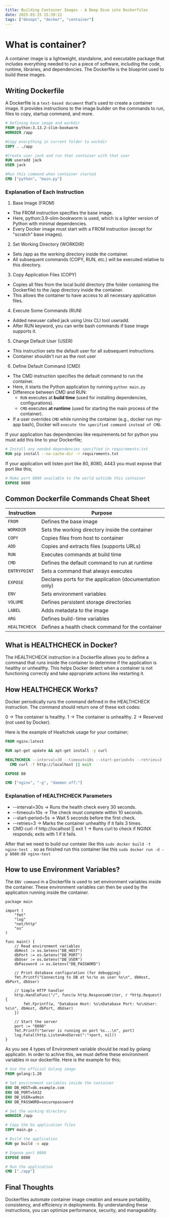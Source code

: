 ```yaml
---
title: Building Container Images - A Deep Dive into Dockerfiles
date: 2025-03-15 15:39:12
tags: ["devops", "docker", "container"]
---
```


# What is container?

A container image is a lightweight, standalone, and executable package that includes everything needed to run a piece of software, including the code, runtime, libraries, and dependencies. The Dockerfile is the blueprint used to build these images.


## Writing Dockerfile

A Dockerfile is a `text-based document` that's used to create a container image. It provides instructions to the image builder on the commands to run, files to copy, startup command, and more.

```Dockerfile
# Defining base image and workdir
FROM python:3.13.2-slim-bookworm
WORKDIR /app

#Copy everything in current folder to workdir
COPY . ./app

#Create user jack and run that container with that user
RUN useradd jack
USER jack

#Run this command when container started
CMD ["python", "main.py"]
```

### Explanation of Each Instruction

1. Base Image (FROM)
  - The FROM instruction specifies the base image.
  - Here, python:3.9-slim-bookworm is used, which is a lighter version of Python with minimal dependencies.
  - Every Docker image must start with a FROM instruction (except for "scratch" base images).

2. Set Working Directory (WORKDIR)
  - Sets /app as the working directory inside the container.
  - All subsequent commands (COPY, RUN, etc.) will be executed relative to this directory.

3. Copy Application Files (COPY)
  - Copies all files from the local build directory (the folder containing the Dockerfile) to the /app directory inside the container.
  - This allows the container to have access to all necessary application files.

4. Execute Some Commands (RUN)
  - Added newuser called jack using Unix CLI tool useradd.
  - After RUN keyword, you can write bash commands if base image supports it. 

5. Change Default User (USER)
  - This instruction sets the default user for all subsequent instructions.
  - Container shouldn't run as the root user

6. Define Default Command (CMD)
  - The CMD instruction specifies the default command to run the container.
  - Here, it starts the Python application by running `python main.py`
  - Difference between CMD and RUN:
    - `RUN` executes at **build time** (used for installing    dependencies, configurations).
    - `CMD` executes **at runtime** (used for starting the main process of the container).
  - If a user overrides `CMD` while running the container (e.g., docker run my-app bash), Docker will `execute the specified command instead of CMD`.

If your application has dependencies like requirements.txt for python you must add this line to your Dockerfile;

```Dockerfile
# Install any needed dependencies specified in requirements.txt
RUN pip install --no-cache-dir -r requirements.txt
```

If your application will listen port like 80, 8080, 4443 you must expose that port like this;

```Dockerfile
# Make port 8080 available to the world outside this container
EXPOSE 8080
```

## Common Dockerfile Commands Cheat Sheet

| Instruction  | Purpose |
|-------------|---------|
| `FROM`      | Defines the base image |
| `WORKDIR`   | Sets the working directory inside the container |
| `COPY`      | Copies files from host to container |
| `ADD`       | Copies and extracts files (supports URLs) |
| `RUN`       | Executes commands at build time |
| `CMD`       | Defines the default command to run at runtime |
| `ENTRYPOINT`| Sets a command that always executes |
| `EXPOSE`    | Declares ports for the application (documentation only) |
| `ENV`       | Sets environment variables |
| `VOLUME`    | Defines persistent storage directories |
| `LABEL`     | Adds metadata to the image |
| `ARG`       | Defines build-time variables |
| `HEALTHCHECK` | Defines a health check command for the container |

## What is HEALTHCHECK in Docker?

The HEALTHCHECK instruction in a Dockerfile allows you to define a command that runs inside the container to determine if the application is healthy or unhealthy. This helps Docker detect when a container is not functioning correctly and take appropriate actions like restarting it.

## How HEALTHCHECK Works?

Docker periodically runs the command defined in the HEALTHCHECK instruction. The command should return one of these exit codes:

0 → The container is healthy.
1 → The container is unhealthy.
2 → Reserved (not used by Docker).

Here is the example of Healtchek usage for your container;

```Dockerfile
FROM nginx:latest

RUN apt-get update && apt-get install -y curl

HEALTHCHECK --interval=30 --timeout=10s --start-period=5s --retries=3
  CMD curl -f http://localhost || exit

EXPOSE 80

CMD ["nginx", "-g", "daemon off;"]
```

### Explanation of HEALTHCHECK Parameters

- --interval=30s → Runs the health check every 30 seconds.
- --timeout=10s → The check must complete within 10 seconds.
- --start-period=5s → Wait 5 seconds before the first check.
- --retries=3 → Marks the container unhealthy if it fails 3 times.
- CMD curl -f http://localhost || exit 1 → Runs curl to check if NGINX responds; exits with 1 if it fails.

After that we need to build our contaier like this `sudo docker build -t nginx-test .` so as finished run this container like this `sudo docker run -d -p 8080:80 nginx-test`

## How to use Environment Variables?

The `ENV command` in a Dockerfile is used to set environment variables inside the container. These environment variables can then be used by the application running inside the container.

```golang
package main

import (
	"fmt"
	"log"
	"net/http"
	"os"
)

func main() {
	// Read environment variables
	dbHost := os.Getenv("DB_HOST")
	dbPort := os.Getenv("DB_PORT")
	dbUser := os.Getenv("DB_USER")
	dbPassword := os.Getenv("DB_PASSWORD")

	// Print database configuration (for debugging)
	fmt.Printf("Connecting to DB at %s:%s as user %s\n", dbHost, dbPort, dbUser)

	// Simple HTTP handler
	http.HandleFunc("/", func(w http.ResponseWriter, r *http.Request) {
		fmt.Fprintf(w, "Database Host: %s\nDatabase Port: %s\nUser: %s\n", dbHost, dbPort, dbUser)
	})

	// Start the server
	port := "8080"
	fmt.Printf("Server is running on port %s...\n", port)
	log.Fatal(http.ListenAndServe(":"+port, nil))
}
```

As you see 4 types of Environment variable should be read by golang applicatin. In order to achive this, we must define these environment variables in our dockerfile. Here is the example for this;

```Dockerfile
# Use the official Golang image
FROM golang:1.20

# Set environment variables inside the container
ENV DB_HOST=db.example.com
ENV DB_PORT=5432
ENV DB_USER=admin
ENV DB_PASSWORD=securepassword

# Set the working directory
WORKDIR /app

# Copy the Go application files
COPY main.go .

# Build the application
RUN go build -o app

# Expose port 8080
EXPOSE 8080

# Run the application
CMD ["./app"]
```

## Final Thoughts

Dockerfiles automate container image creation and ensure portability, consistency, and efficiency in deployments. By understanding these instructions, you can optimize performance, security, and manageability.
